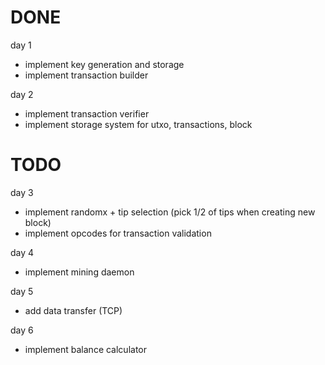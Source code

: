 # DONE
day 1
- implement key generation and storage 
- implement transaction builder

day 2
- implement transaction verifier
- implement storage system for utxo, transactions, block

# TODO

day 3
- implement randomx + tip selection (pick 1/2 of tips when creating new block)
- implement opcodes for transaction validation

day 4
- implement mining daemon

day 5
- add data transfer (TCP)

day 6
- implement balance calculator